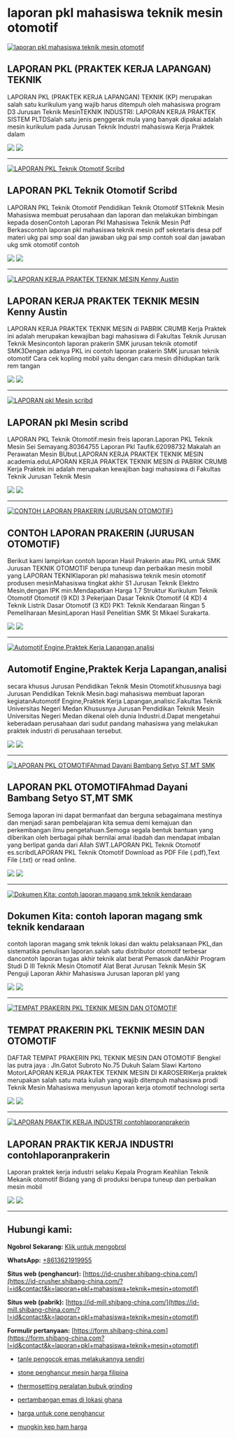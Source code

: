 # laporan pkl mahasiswa teknik mesin otomotif

<a href="https://swt.shibang-china.com/?l=id&img&k=laporan+pkl+mahasiswa+teknik+mesin+otomotif" target="_blank">![laporan pkl mahasiswa teknik mesin otomotif](http://static.shibang-china.com/all-800x300/1485.jpg)</a>

## LAPORAN PKL (PRAKTEK KERJA LAPANGAN) TEKNIK
LAPORAN PKL (PRAKTEK KERJA LAPANGAN) TEKNIK (KP) merupakan salah satu kurikulum yang wajib harus ditempuh oleh mahasiswa program D3 Jurusan Teknik MesinTEKNIK INDUSTRI: LAPORAN KERJA PRAKTEK SISTEM PLTDSalah satu jenis penggerak mula yang banyak dipakai adalah mesin kurikulum pada Jurusan Teknik Industri mahasiswa Kerja Praktek dalam


<a href="https://whatsapp.shibangsoft.com/WhatsApp.php" target="_blank" title="WhatsApp">![](http://static.shibang-china.com/icon/whatsapp.png)</a> <a href="https://swt.shibang-china.com/?l=id&icon&k=laporan+pkl+mahasiswa+teknik+mesin+otomotif" target="_blank">![](http://static.shibang-china.com/icon/chat-id.png)</a>

---

<a href="https://swt.shibang-china.com/?l=id&img&k=laporan+pkl+mahasiswa+teknik+mesin+otomotif" target="_blank">![LAPORAN PKL Teknik Otomotif Scribd](http://static.shibang-china.com/all-800x300/1418.jpg)</a>

## LAPORAN PKL Teknik Otomotif Scribd
LAPORAN PKL Teknik Otomotif Pendidikan Teknik Otomotif S1Teknik Mesin Mahasiswa membuat perusahaan dan laporan dan melakukan bimbingan kepada dosenContoh Laporan Pkl Mahasiswa Teknik Mesin Pdf Berkascontoh laporan pkl mahasiswa teknik mesin pdf sekretaris desa pdf materi ukg pai smp soal dan jawaban ukg pai smp contoh soal dan jawaban ukg smk otomotif contoh


<a href="https://whatsapp.shibangsoft.com/WhatsApp.php" target="_blank" title="WhatsApp">![](http://static.shibang-china.com/icon/whatsapp.png)</a> <a href="https://swt.shibang-china.com/?l=id&icon&k=laporan+pkl+mahasiswa+teknik+mesin+otomotif" target="_blank">![](http://static.shibang-china.com/icon/chat-id.png)</a>

---

<a href="https://swt.shibang-china.com/?l=id&img&k=laporan+pkl+mahasiswa+teknik+mesin+otomotif" target="_blank">![LAPORAN KERJA PRAKTEK TEKNIK MESIN Kenny Austin](http://static.shibang-china.com/all-800x300/1351.jpg)</a>

## LAPORAN KERJA PRAKTEK TEKNIK MESIN Kenny Austin
LAPORAN KERJA PRAKTEK TEKNIK MESIN di PABRIK CRUMB Kerja Praktek ini adalah merupakan kewajiban bagi mahasiswa di Fakultas Teknik Jurusan Teknik Mesincontoh laporan prakerin SMK jurusan teknik otomotif SMK3Dengan adanya PKL ini contoh laporan prakerin SMK jurusan teknik otomotif Cara cek kopling mobil yaitu dengan cara mesin dihidupkan tarik rem tangan


<a href="https://whatsapp.shibangsoft.com/WhatsApp.php" target="_blank" title="WhatsApp">![](http://static.shibang-china.com/icon/whatsapp.png)</a> <a href="https://swt.shibang-china.com/?l=id&icon&k=laporan+pkl+mahasiswa+teknik+mesin+otomotif" target="_blank">![](http://static.shibang-china.com/icon/chat-id.png)</a>

---

<a href="https://swt.shibang-china.com/?l=id&img&k=laporan+pkl+mahasiswa+teknik+mesin+otomotif" target="_blank">![LAPORAN pkl Mesin scribd](http://static.shibang-china.com/all-800x300/865.jpg)</a>

## LAPORAN pkl Mesin scribd
LAPORAN PKL Teknik Otomotif.mesin freis laporan.Laporan PKL Teknik Mesin Sei Semayang.80364755 Laporan Pkl Taufik.62098732 Makalah an Perawatan Mesin BUbut.LAPORAN KERJA PRAKTEK TEKNIK MESIN academia.eduLAPORAN KERJA PRAKTEK TEKNIK MESIN di PABRIK CRUMB Kerja Praktek ini adalah merupakan kewajiban bagi mahasiswa di Fakultas Teknik Jurusan Teknik Mesin


<a href="https://whatsapp.shibangsoft.com/WhatsApp.php" target="_blank" title="WhatsApp">![](http://static.shibang-china.com/icon/whatsapp.png)</a> <a href="https://swt.shibang-china.com/?l=id&icon&k=laporan+pkl+mahasiswa+teknik+mesin+otomotif" target="_blank">![](http://static.shibang-china.com/icon/chat-id.png)</a>

---

<a href="https://swt.shibang-china.com/?l=id&img&k=laporan+pkl+mahasiswa+teknik+mesin+otomotif" target="_blank">![CONTOH LAPORAN PRAKERIN (JURUSAN OTOMOTIF)](http://static.shibang-china.com/all-800x300/523.jpg)</a>

## CONTOH LAPORAN PRAKERIN (JURUSAN OTOMOTIF)
Berikut kami lampirkan contoh laporan Hasil Prakerin atau PKL untuk SMK Jurusan TEKNIK OTOMOTIF berupa tuneup dan perbaikan mesin mobil yang LAPORAN TEKNIKlaporan pkl mahasiswa teknik mesin otomotif produsen mesinMahasiswa tingkat akhir S1 Jurusan Teknik Elektro Mesin,dengan IPK min.Mendapatkan Harga 1.7 Struktur Kurikulum Teknik Otomotif Otomotif (9 KD) 3 Pekerjaan Dasar Teknik Otomotif (4 KD) 4 Teknik Listrik Dasar Otomotif (3 KD) PK1: Teknik Kendaraan Ringan 5 Pemeliharaan MesinLaporan Hasil Penelitian SMK St Mikael Surakarta.


<a href="https://whatsapp.shibangsoft.com/WhatsApp.php" target="_blank" title="WhatsApp">![](http://static.shibang-china.com/icon/whatsapp.png)</a> <a href="https://swt.shibang-china.com/?l=id&icon&k=laporan+pkl+mahasiswa+teknik+mesin+otomotif" target="_blank">![](http://static.shibang-china.com/icon/chat-id.png)</a>

---

<a href="https://swt.shibang-china.com/?l=id&img&k=laporan+pkl+mahasiswa+teknik+mesin+otomotif" target="_blank">![Automotif Engine,Praktek Kerja Lapangan,analisi](http://static.shibang-china.com/all-800x300/1027.jpg)</a>

## Automotif Engine,Praktek Kerja Lapangan,analisi
secara khusus Jurusan Pendidikan Teknik Mesin Otomotif.khususnya bagi Jurusan Pendidikan Teknik Mesin.bagi mahasiswa membuat laporan kegiatanAutomotif Engine,Praktek Kerja Lapangan,analisic.Fakultas Teknik Universitas Negeri Medan Khususnya Jurusan Pendidikan Teknik Mesin Universitas Negeri Medan dikenal oleh dunia Industri.d.Dapat mengetahui keberadaan perusahaan dari sudut pandang mahasiswa yang melakukan praktek industri di perusahaan tersebut.


<a href="https://whatsapp.shibangsoft.com/WhatsApp.php" target="_blank" title="WhatsApp">![](http://static.shibang-china.com/icon/whatsapp.png)</a> <a href="https://swt.shibang-china.com/?l=id&icon&k=laporan+pkl+mahasiswa+teknik+mesin+otomotif" target="_blank">![](http://static.shibang-china.com/icon/chat-id.png)</a>

---

<a href="https://swt.shibang-china.com/?l=id&img&k=laporan+pkl+mahasiswa+teknik+mesin+otomotif" target="_blank">![LAPORAN PKL OTOMOTIFAhmad Dayani Bambang Setyo ST,MT SMK](http://static.shibang-china.com/all-800x300/525.jpg)</a>

## LAPORAN PKL OTOMOTIFAhmad Dayani Bambang Setyo ST,MT SMK
Semoga laporan ini dapat bermanfaat dan berguna sebagaimana mestinya dan menjadi saran pembelajaran kita semua demi kemajuan dan perkembangan ilmu pengetahuan.Semoga segala bentuk bantuan yang diberikan oleh berbagai pihak bernilai amal ibadah dan mendapat imbalan yang berlipat ganda dari Allah SWT.LAPORAN PKL Teknik Otomotif es.scribdLAPORAN PKL Teknik Otomotif Download as PDF File (.pdf),Text File (.txt) or read online.


<a href="https://whatsapp.shibangsoft.com/WhatsApp.php" target="_blank" title="WhatsApp">![](http://static.shibang-china.com/icon/whatsapp.png)</a> <a href="https://swt.shibang-china.com/?l=id&icon&k=laporan+pkl+mahasiswa+teknik+mesin+otomotif" target="_blank">![](http://static.shibang-china.com/icon/chat-id.png)</a>

---

<a href="https://swt.shibang-china.com/?l=id&img&k=laporan+pkl+mahasiswa+teknik+mesin+otomotif" target="_blank">![Dokumen Kita: contoh laporan magang smk teknik kendaraan](http://static.shibang-china.com/all-800x300/161.jpg)</a>

## Dokumen Kita: contoh laporan magang smk teknik kendaraan
contoh laporan magang smk teknik lokasi dan waktu pelaksanaan PKL,dan sistematika penulisan laporan.salah satu distributor otomotif terbesar dancontoh laporan tugas akhir teknik alat berat Pemasok danAkhir Program Studi D III Teknik Mesin Otomotif Alat Berat Jurusan Teknik Mesin SK Penguji Laporan Akhir Mahasiswa Jurusan laporan pkl yang


<a href="https://whatsapp.shibangsoft.com/WhatsApp.php" target="_blank" title="WhatsApp">![](http://static.shibang-china.com/icon/whatsapp.png)</a> <a href="https://swt.shibang-china.com/?l=id&icon&k=laporan+pkl+mahasiswa+teknik+mesin+otomotif" target="_blank">![](http://static.shibang-china.com/icon/chat-id.png)</a>

---

<a href="https://swt.shibang-china.com/?l=id&img&k=laporan+pkl+mahasiswa+teknik+mesin+otomotif" target="_blank">![TEMPAT PRAKERIN PKL TEKNIK MESIN DAN OTOMOTIF](http://static.shibang-china.com/all-800x300/671.jpg)</a>

## TEMPAT PRAKERIN PKL TEKNIK MESIN DAN OTOMOTIF
DAFTAR TEMPAT PRAKERIN PKL TEKNIK MESIN DAN OTOMOTIF Bengkel las putra jaya : Jln.Gatot Subroto No.75 Dukuh Salam Slawi Kartono MotorLAPORAN KERJA PRAKTEK TEKNIK MESIN DI KAROSERIKerja praktek merupakan salah satu mata kuliah yang wajib ditempuh mahasiswa prodi Teknik Mesin Mahasiswa menyusun laporan kerja otomotif technologi serta


<a href="https://whatsapp.shibangsoft.com/WhatsApp.php" target="_blank" title="WhatsApp">![](http://static.shibang-china.com/icon/whatsapp.png)</a> <a href="https://swt.shibang-china.com/?l=id&icon&k=laporan+pkl+mahasiswa+teknik+mesin+otomotif" target="_blank">![](http://static.shibang-china.com/icon/chat-id.png)</a>

---

<a href="https://swt.shibang-china.com/?l=id&img&k=laporan+pkl+mahasiswa+teknik+mesin+otomotif" target="_blank">![LAPORAN PRAKTIK KERJA INDUSTRI contohlaporanprakerin](http://static.shibang-china.com/all-800x300/499.jpg)</a>

## LAPORAN PRAKTIK KERJA INDUSTRI contohlaporanprakerin
Laporan praktek kerja industri selaku Kepala Program Keahlian Teknik Mekanik otomotif Bidang yang di produksi berupa tuneup dan perbaikan mesin mobil

<a href="https://whatsapp.shibangsoft.com/WhatsApp.php" target="_blank" title="WhatsApp">![](http://static.shibang-china.com/icon/whatsapp.png)</a> <a href="https://swt.shibang-china.com/?l=id&icon&k=laporan+pkl+mahasiswa+teknik+mesin+otomotif" target="_blank">![](http://static.shibang-china.com/icon/chat-id.png)</a>

---
## Hubungi kami:

**Ngobrol Sekarang:** [Klik untuk mengobrol](https://swt.shibang-china.com?l=id&contact&k=laporan+pkl+mahasiswa+teknik+mesin+otomotif)

**WhatsApp:**  [+8613621919955](https://whatsapp.shibangsoft.com/WhatsApp.php)

**Situs web (penghancur):** [https://id-crusher.shibang-china.com/](https://id-crusher.shibang-china.com/?l=id&contact&k=laporan+pkl+mahasiswa+teknik+mesin+otomotif)

**Situs web (pabrik):** [https://id-mill.shibang-china.com/](https://id-mill.shibang-china.com/?l=id&contact&k=laporan+pkl+mahasiswa+teknik+mesin+otomotif)

**Formulir pertanyaan:** [https://form.shibang-china.com](https://form.shibang-china.com?l=id&contact&k=laporan+pkl+mahasiswa+teknik+mesin+otomotif)

* [tanle pengocok emas melakukannya sendiri](../31/tanle%20pengocok%20emas%20melakukannya%20sendiri.md)

* [stone penghancur mesin harga filipina](../39/stone%20penghancur%20mesin%20harga%20filipina.md)

* [thermosetting peralatan bubuk grinding](../33/thermosetting%20peralatan%20bubuk%20grinding.md)

* [pertambangan emas di lokasi ghana](../37/pertambangan%20emas%20di%20lokasi%20ghana.md)

* [harga untuk cone penghancur](../38/harga%20untuk%20cone%20penghancur.md)

* [mungkin kep ham harga](../38/mungkin%20kep%20ham%20harga.md)